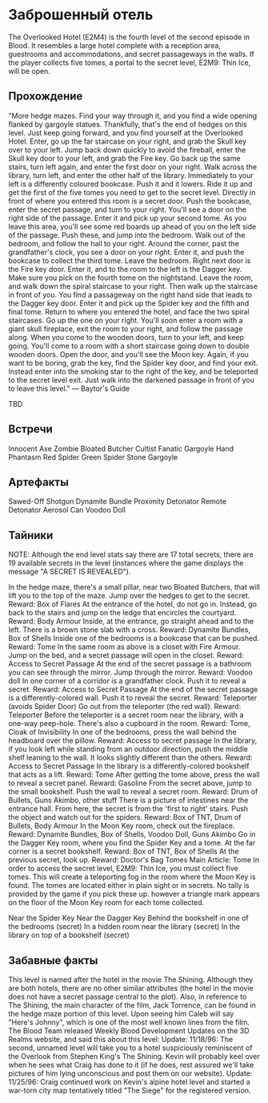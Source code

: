 # Заброшенный отель

The Overlooked Hotel (E2M4) is the fourth level of the second episode in Blood. It resembles a large hotel complete with a reception area, guestrooms and accommodations, and secret passageways in the walls. If the player collects five tomes, a portal to the secret level, E2M9: Thin Ice, will be open.

## Прохождение

"More hedge mazes. Find your way through it, and you find a wide opening flanked by gargoyle statues. Thankfully, that's the end of hedges on this level. Just keep going forward, and you find yourself at the Overlooked Hotel. Enter, go up the far staircase on your right, and grab the Skull key over to your left. Jump back down quickly to avoid the fireball, enter the Skull key door to your left, and grab the Fire key. Go back up the same stairs, turn left again, and enter the first door on your right. Walk across the library, turn left, and enter the other half of the library. Immediately to your left is a differently coloured bookcase. Push it and it lowers. Ride it up and get the first of the five tomes you need to get to the secret level. Directly in front of where you entered this room is a secret door. Push the bookcase, enter the secret passage, and turn to your right. You'll see a door on the right side of the passage. Enter it and pick up your second tome. As you leave this area, you'll see some red boards up ahead of you on the left side of the passage. Push these, and jump into the bedroom. Walk out of the bedroom, and follow the hall to your right. Around the corner, past the grandfather's clock, you see a door on your right. Enter it, and push the bookcase to collect the third tome. Leave the bedroom. Right next door is the Fire key door. Enter it, and to the room to the left is the Dagger key. Make sure you pick on the fourth tome on the nightstand. Leave the room, and walk down the spiral staircase to your right. Then walk up the staircase in front of you. You find a passageway on the right hand side that leads to the Dagger key door. Enter it and pick up the Spider key and the fifth and final tome. Return to where you entered the hotel, and face the two spiral staircases. Go up the one on your right. You'll soon enter a room with a giant skull fireplace, exit the room to your right, and follow the passage along. When you come to the wooden doors, turn to your left, and keep going. You'll come to a room with a short staircase going down to double wooden doors. Open the door, and you'll see the Moon key. Again, if you want to be boring, grab the key, find the Spider key door, and find your exit. Instead enter into the smoking star to the right of the key, and be teleported to the secret level exit. Just walk into the darkened passage in front of you to leave this level." — Baytor's Guide

TBD

## Встречи

Innocent
Axe Zombie
Bloated Butcher
Cultist
Fanatic
Gargoyle
Hand
Phantasm
Red Spider
Green Spider
Stone Gargoyle

## Артефакты

Sawed-Off Shotgun
Dynamite Bundle
Proximity Detonator
Remote Detonator
Aerosol Can
Voodoo Doll

## Тайники

NOTE: Although the end level stats say there are 17 total secrets, there are 19 available secrets in the level (instances where the game displays the message "A SECRET IS REVEALED").

In the hedge maze, there's a small pillar, near two Bloated Butchers, that will lift you to the top of the maze. Jump over the hedges to get to the secret. Reward: Box of Flares
At the entrance of the hotel, do not go in. Instead, go back to the stairs and jump on the ledge that encircles the courtyard. Reward: Body Armour
Inside, at the entrance, go straight ahead and to the left. There is a brown stone slab with a cross. Reward: Dynamite Bundles, Box of Shells
Inside one of the bedrooms is a bookcase that can be pushed. Reward: Tome
In the same room as above is a closet with Fire Armour. Jump on the bed, and a secret passage will open in the closet. Reward: Access to Secret Passage
At the end of the secret passage is a bathroom you can see through the mirror. Jump through the mirror. Reward: Voodoo doll
In one corner of a corridor is a grandfather clock. Push it to reveal a secret. Reward: Access to Secret Passage
At the end of the secret passage is a differently-colored wall. Push it to reveal the secret. Reward: Teleporter (avoids Spider Door)
Go out from the teleporter (the red wall). Reward: Teleporter
Before the teleporter is a secret room near the library, with a one-way peep-hole. There's also a cupboard in the room. Reward: Tome, Cloak of Invisibility
In one of the bedrooms, press the wall behind the headboard over the pillow. Reward: Access to secret passage
In the library, if you look left while standing from an outdoor direction, push the middle shelf leaning to the wall. It looks slightly different than the others. Reward: Access to Secret Passage
In the library is a differently-colored bookshelf that acts as a lift. Reward: Tome
After getting the tome above, press the wall to reveal a secret panel. Reward: Gasoline
From the secret above, jump to the small bookshelf. Push the wall to reveal a secret room. Reward: Drum of Bullets, Guns Akimbo, other stuff
There is a picture of intestines near the entrance hall. From here, the secret is from the 'first to right' stairs. Push the object and watch out for the spiders. Reward: Box of TNT, Drum of Bullets, Body Armour
In the Moon Key room, check out the fireplace. Reward: Dynamite Bundles, Box of Shells, Voodoo Doll, Guns Akimbo
Go in the Dagger Key room, where you find the Spider Key and a tome. At the far corner is a secret bookshelf. Reward: Box of TNT, Box of Shells
At the previous secret, look up. Reward: Doctor's Bag
Tomes
Main Article: Tome In order to access the secret level, E2M9: Thin Ice, you must collect five tomes. This will create a teleporting fog in the room where the Moon Key is found. The tomes are located either in plain sight or in secrets. No tally is provided by the game if you pick these up. however a triangle mark appears on the floor of the Moon Key room for each tome collected.

Near the Spider Key
Near the Dagger Key
Behind the bookshelf in one of the bedrooms (secret)
In a hidden room near the library (secret)
In the library on top of a bookshelf (secret)

## Забавные факты

This level is named after the hotel in the movie The Shining. Although they are both hotels, there are no other similar attributes (the hotel in the movie does not have a secret passage central to the plot).
Also, in reference to The Shining, the main character of the film, Jack Torrence, can be found in the hedge maze portion of this level. Upon seeing him Caleb will say "Here's Johnny", which is one of the most well known lines from the film.
The Blood Team released Weekly Blood Development Updates on the 3D Realms website, and said this about this level:
Update: 11/18/96: The second, unnamed level will take you to a hotel suspiciously reminiscent of the Overlook from Stephen King's The Shining. Kevin will probably keel over when he sees what Craig has done to it (if he does, rest assured we'll take pictures of him lying unconscious and post them on our website).
Update: 11/25/96: Craig continued work on Kevin's alpine hotel level and started a war-torn city map tentatively titled "The Siege" for the registered version.
